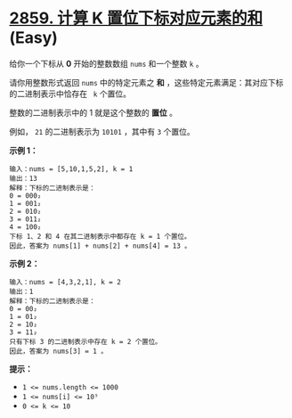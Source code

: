# [2859. 计算 K 置位下标对应元素的和][link] (Easy)

[link]: https://leetcode.cn/problems/sum-of-values-at-indices-with-k-set-bits/

给你一个下标从 **0** 开始的整数数组 `nums` 和一个整数 `k` 。

请你用整数形式返回 `nums` 中的特定元素之 **和** ，这些特定元素满足：其对应下标的二进制表示中恰存在 `
k` 个置位。

整数的二进制表示中的 1 就是这个整数的 **置位** 。

例如， `21` 的二进制表示为 `10101` ，其中有 `3` 个置位。

**示例 1：**

```
输入：nums = [5,10,1,5,2], k = 1
输出：13
解释：下标的二进制表示是：
0 = 000₂
1 = 001₂
2 = 010₂
3 = 011₂
4 = 100₂
下标 1、2 和 4 在其二进制表示中都存在 k = 1 个置位。
因此，答案为 nums[1] + nums[2] + nums[4] = 13 。
```

**示例 2：**

```
输入：nums = [4,3,2,1], k = 2
输出：1
解释：下标的二进制表示是：
0 = 00₂
1 = 01₂
2 = 10₂
3 = 11₂
只有下标 3 的二进制表示中存在 k = 2 个置位。
因此，答案为 nums[3] = 1 。

```

**提示：**

- `1 <= nums.length <= 1000`
- `1 <= nums[i] <= 10⁵`
- `0 <= k <= 10`

